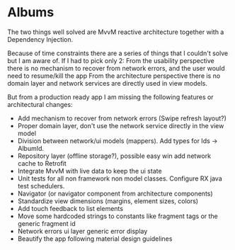 # Albums

The two things well solved are MvvM reactive architecture together with a Dependency Injection.

Because of time constraints there are a series of things that I couldn't solve but I am aware of. If I had to pick only 2:
From the usability perspective there is no mechanism to recover from network errors, and the user would need to resume/kill the app
From the architecture perspective there is no domain layer and network services are directly used in view models.

But from a production ready app I am missing the following features or architectural changes:
- Add mechanism to recover from network errors (Swipe refresh layout?)
- Proper domain layer, don't use the network service directly in the view model
- Division between network/ui models (mappers). Add types for Ids -> AlbumId.
- Repository layer (offline storage?), possible easy win add network cache to Retrofit
- Integrate MvvM with live data to keep the ui state
- Unit tests for all non framework non model classes. Configure RX java test schedulers.
- Navigator (or navigator component from architecture components)
- Standardize view dimensions (margins, element sizes, colors)
- Add touch feedback to list elements
- Move some hardcoded strings to constants like fragment tags or the generic fragment id
- Network errors ui layer generic error display
- Beautify the app following material design guidelines
